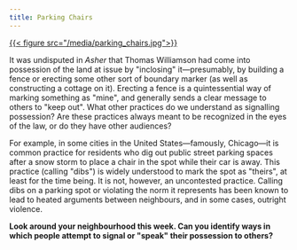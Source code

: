 ```yaml
---
title: Parking Chairs
---
```


[{{< figure src="/media/parking_chairs.jpg">}}](https://commons.wikimedia.org/wiki/File:20000128_02_Chairs_protecting_parking_place,_Chicago_(6897447742).jpg) 

It was undisputed in *Asher* that Thomas Williamson had come into possession of the land at issue by "inclosing" it—presumably, by building a fence or erecting some other sort of boundary marker (as well as constructing a cottage on it). Erecting a fence is a quintessential  way of marking something as "mine", and generally sends a clear message to others to "keep out". What other practices do we understand as signalling possession? Are these practices always meant to be recognized in the eyes of the law, or do they have other audiences? 

For example, in some cities in the United States—famously, Chicago—it is common practice for residents who dig out public street parking spaces after a snow storm to place a chair in the spot while their car is away. This practice (calling "dibs") is widely understood to mark the spot as "theirs", at least for the time being. It is not, however, an uncontested practice. Calling dibs on a parking spot or violating the norm it represents has been known to lead to heated arguments between neighbours, and in some cases, outright violence.

**Look around your neighbourhood this week. Can you identify ways in which people attempt to signal or "speak" their possession to others?**
